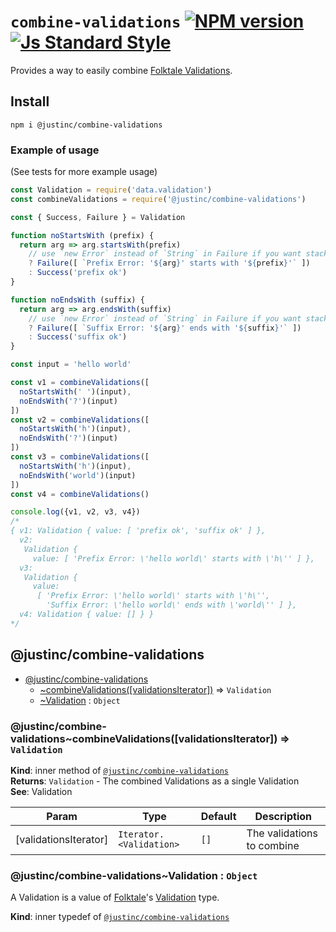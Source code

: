 # `combine-validations` [![NPM version][version-image]][version-url] [![Js Standard Style][standard-image]][standard-url]

Provides a way to easily combine [Folktale Validations](http://docs.folktalejs.org/en/latest/api/data/validation/Validation.html).

## Install

`npm i @justinc/combine-validations`

### Example of usage

(See tests for more example usage)

```js
const Validation = require('data.validation')
const combineValidations = require('@justinc/combine-validations')

const { Success, Failure } = Validation

function noStartsWith (prefix) {
  return arg => arg.startsWith(prefix)
    // use `new Error` instead of `String` in Failure if you want stack trace
    ? Failure([ `Prefix Error: '${arg}' starts with '${prefix}'` ])
    : Success('prefix ok')
}

function noEndsWith (suffix) {
  return arg => arg.endsWith(suffix)
    // use `new Error` instead of `String` in Failure if you want stack trace
    ? Failure([ `Suffix Error: '${arg}' ends with '${suffix}'` ])
    : Success('suffix ok')
}

const input = 'hello world'

const v1 = combineValidations([
  noStartsWith(' ')(input),
  noEndsWith('?')(input)
])
const v2 = combineValidations([
  noStartsWith('h')(input),
  noEndsWith('?')(input)
])
const v3 = combineValidations([
  noStartsWith('h')(input),
  noEndsWith('world')(input)
])
const v4 = combineValidations()

console.log({v1, v2, v3, v4})
/*
{ v1: Validation { value: [ 'prefix ok', 'suffix ok' ] },
  v2:
   Validation {
     value: [ 'Prefix Error: \'hello world\' starts with \'h\'' ] },
  v3:
   Validation {
     value:
      [ 'Prefix Error: \'hello world\' starts with \'h\'',
        'Suffix Error: \'hello world\' ends with \'world\'' ] },
  v4: Validation { value: [] } }
*/
```

<a name="module_@justinc/combine-validations"></a>

## @justinc/combine-validations

* [@justinc/combine-validations](#module_@justinc/combine-validations)
    * [~combineValidations([validationsIterator])](#module_@justinc/combine-validations..combineValidations) ⇒ <code>Validation</code>
    * [~Validation](#module_@justinc/combine-validations..Validation) : <code>Object</code>

<a name="module_@justinc/combine-validations..combineValidations"></a>

### @justinc/combine-validations~combineValidations([validationsIterator]) ⇒ <code>Validation</code>
**Kind**: inner method of <code>[@justinc/combine-validations](#module_@justinc/combine-validations)</code>  
**Returns**: <code>Validation</code> - The combined Validations as a single Validation  
**See**: Validation  

| Param | Type | Default | Description |
| --- | --- | --- | --- |
| [validationsIterator] | <code>Iterator.&lt;Validation&gt;</code> | <code>[]</code> | The validations to combine |

<a name="module_@justinc/combine-validations..Validation"></a>

### @justinc/combine-validations~Validation : <code>Object</code>
A Validation is a value of [Folktale](http://docs.folktalejs.org/en/latest/index.html)'s
[Validation](http://docs.folktalejs.org/en/latest/api/data/validation/Validation.html) type.

**Kind**: inner typedef of <code>[@justinc/combine-validations](#module_@justinc/combine-validations)</code>  

[version-image]: https://img.shields.io/npm/v/@justinc/combine-validations.svg?style=flat-square
[version-url]: https://npmjs.org/package/@justinc/combine-validations

[standard-image]: https://img.shields.io/badge/code-standard-brightgreen.svg?style=flat-square
[standard-url]: https://github.com/feross/standard
